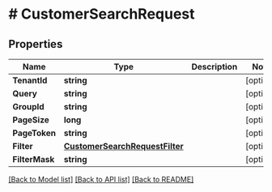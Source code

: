 # # CustomerSearchRequest


## Properties 


Name | Type | Description | Notes
------------ | ------------- | ------------- | -------------
**TenantId**| **string** |   | [optional]
**Query**| **string** |   | [optional]
**GroupId**| **string** |   | [optional]
**PageSize**| **long** |   | [optional]
**PageToken**| **string** |   | [optional]
**Filter**| [**CustomerSearchRequestFilter**](CustomerSearchRequestFilter.md) |   | [optional]
**FilterMask**| **string** |   | [optional]


[[Back to Model list]](../../README.md#models) [[Back to API list]](../../README.md#endpoints) [[Back to README]](../../README.md)

